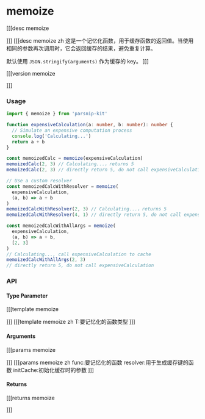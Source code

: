 # memoize
[[[desc memoize

]]]
[[[desc memoize zh
这是一个记忆化函数，用于缓存函数的返回值。当使用相同的参数再次调用时，它会返回缓存的结果，避免重复计算。

默认使用 `JSON.stringify(arguments)` 作为缓存的 key。
]]]

[[[version memoize
  
]]]
### Usage

```typescript
import { memoize } from 'parsnip-kit'

function expensiveCalculation(a: number, b: number): number {
  // Simulate an expensive computation process
  console.log('Calculating...')
  return a + b
}

const memoizedCalc = memoize(expensiveCalculation)
memoizedCalc(2, 3) // Calculating...，returns 5
memoizedCalc(2, 3) // directly return 5, do not call expensiveCalculation

// Use a custom resolver
const memoizedCalcWithResolver = memoize(
  expensiveCalculation,
  (a, b) => a + b
)
memoizedCalcWithResolver(2, 3) // Calculating...，returns 5
memoizedCalcWithResolver(4, 1) // directly return 5, do not call expensiveCalculation

const memoizedCalcWithAllArgs = memoize(
  expensiveCalculation,
  (a, b) => a + b,
  [2, 3]
)
// Calculating..., call expensiveCalculation to cache
memoizedCalcWithAllArgs(2, 3)
// directly return 5, do not call expensiveCalculation
```


### API

#### Type Parameter

[[[template memoize

]]]
[[[template memoize zh
T:要记忆化的函数类型
]]]


#### Arguments

[[[params memoize

]]]
[[[params memoize zh
func:要记忆化的函数
resolver:用于生成缓存键的函数
initCache:初始化缓存时的参数
]]]

#### Returns

[[[returns memoize

]]]
